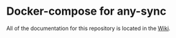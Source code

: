 # Docker-compose for any-sync

All of the documentation for this repository is located in the [Wiki](https://github.com/anyproto/any-sync-dockercompose/wiki).
